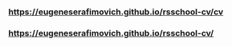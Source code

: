 ### https://eugeneserafimovich.github.io/rsschool-cv/cv

### https://eugeneserafimovich.github.io/rsschool-cv/